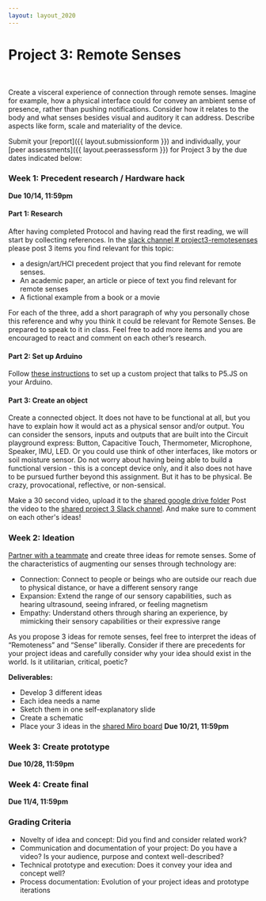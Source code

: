 ```yaml
---
layout: layout_2020
---
```


# Project 3: Remote Senses
<br>

Create a visceral experience of connection through remote senses. Imagine for example, how a physical interface could for convey an ambient sense of presence, rather than pushing notifications. Consider how it relates to the body and what senses besides visual and auditory it can address. Describe aspects like form, scale and materiality of the device.  

Submit your [report]({{ layout.submissionform }}) and individually, your [peer assessments]({{ layout.peerassessform }}) for Project 3 by the due dates indicated below:

### Week 1: Precedent research / Hardware hack
**Due 10/14, 11:59pm**

#### Part 1: Research 
After having completed Protocol and having read the first reading, we will start by collecting references. In the [slack channel # project3-remotesenses](https://elasticspacesfall2020.slack.com/archives/C01C0EWEW2X) please post 3 items you find relevant for this topic:   
- a design/art/HCI precedent project that you find relevant for remote senses. 
- An academic paper, an article or piece of text you find relevant for remote senses
- A fictional example from a book or a movie 

For each of the three, add a short paragraph of why you personally chose this reference and why you think it could be relevant for Remote Senses. Be prepared to speak to it in class. Feel free to add more items and you are encouraged to react and comment on each other’s research.

#### Part 2: Set up Arduino
Follow [these instructions](https://docs.google.com/document/d/1IsyALHika9kSgpsuAQLuBg7p4fcRTG4XwLIa6o_42jk/edit#) to set up a custom project that talks to P5.JS on your Arduino. 

#### Part 3: Create an object
Create a connected object. It does not have to be functional at all, but you have to explain how it would act as a physical sensor and/or output. You can consider the sensors, inputs and outputs that are built into the Circuit playground express: Button, Capacitive Touch, Thermometer, Microphone, Speaker, IMU, LED. Or you could use think of other interfaces, like motors or soil moisture sensor. Do not worry about having being able to build a functional version - this is a concept device only, and it also does not have to be pursued further beyond this assignment. But it has to be physical. Be crazy, provocational, reflective, or non-sensical.

Make a 30 second video, upload it to the [shared google drive folder](https://drive.google.com/drive/u/1/folders/1YGiPkh6qPra6kqBiINl-GC22SUdk4L-f) Post the video to the [shared project 3 Slack channel](https://elasticspacesfall2020.slack.com/archives/C01C0EWEW2X). And make sure to comment on each other's ideas!

### Week 2: Ideation
[Partner with a teammate](https://docs.google.com/spreadsheets/d/1vifyGlvypIhkTvPao_CJ_TqlBpGpCyoKI2DYXeuQy6w/edit#gid=0) and create three ideas for remote senses.
Some of the characteristics of augmenting our senses through technology are: 
- Connection: Connect to people or beings who are outside our reach due to physical distance, or have a different sensory range
- Expansion: Extend the range of our sensory capabilities, such as hearing ultrasound, seeing infrared, or feeling magnetism
- Empathy: Understand others through sharing an experience, by mimicking their sensory capabilities or their expressive range

As you propose 3 ideas for remote senses, feel free to interpret the ideas of “Remoteness” and “Sense” liberally. Consider if there are precedents for your project ideas and carefully consider why your idea should exist in the world. Is it utilitarian, critical, poetic? 

**Deliverables:**
- Develop 3 different ideas
- Each idea needs a name
- Sketch them in one self-explanatory slide
- Create a schematic
- Place your 3 ideas in the [shared Miro board](https://miro.com/app/board/o9J_kiSkM2w=/)
**Due 10/21, 11:59pm**

### Week 3: Create prototype
**Due 10/28, 11:59pm**

### Week 4: Create final
**Due 11/4, 11:59pm**

### Grading Criteria
- Novelty of idea and concept: Did you find and consider related work?
- Communication and documentation of your project: Do you have a video? Is your audience, purpose and context well-described? 
- Technical prototype and execution: Does it convey your idea and concept well? 
- Process documentation: Evolution of your project ideas and prototype iterations
